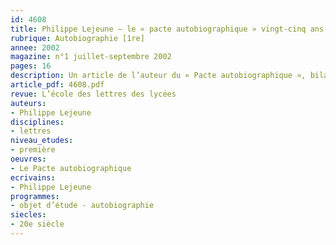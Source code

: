 ```yaml
---
id: 4608
title: Philippe Lejeune – le « pacte autobiographique » vingt-cinq ans après
rubrique: Autobiographie [1re]
annee: 2002
magazine: n°1 juillet-septembre 2002
pages: 16
description: Un article de l’auteur du « Pacte autobiographique », bilan de son travail…
article_pdf: 4608.pdf
revue: L’école des lettres des lycées
auteurs:
- Philippe Lejeune
disciplines:
- lettres
niveau_etudes:
- première
oeuvres:
- Le Pacte autobiographique
ecrivains:
- Philippe Lejeune
programmes:
- objet d’étude - autobiographie
siecles:
- 20e siècle
---
```

